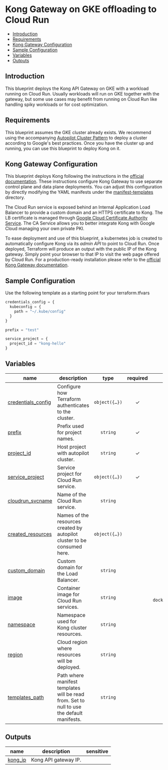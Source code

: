 # Kong Gateway on GKE offloading to Cloud Run

<!-- BEGIN TOC -->
- [Introduction](#introduction)
- [Requirements](#requirements)
- [Kong Gateway Configuration](#kong-gateway-configuration)
- [Sample Configuration](#sample-configuration)
- [Variables](#variables)
- [Outputs](#outputs)
<!-- END TOC -->

## Introduction

This blueprint deploys the Kong API Gateway on GKE with a workload running on Cloud Run. Usually workloads will run on GKE together with the gateway, but some use cases may benefit from running on Cloud Run like handling spiky workloads or for cost optimization.

## Requirements

This blueprint assumes the GKE cluster already exists. We recommend using the accompanying [Autopilot Cluster Pattern](../autopilot-cluster) to deploy a cluster according to Google's best practices. Once you have the cluster up and running, you can use this blueprint to deploy Kong on it.

## Kong Gateway Configuration

This blueprint deploys Kong following the instructions in the [official documentation](https://docs.konghq.com/gateway/latest/install/kubernetes/proxy/). These instructions configure Kong Gateway to use separate control plane and data plane deployments. You can adjust this configuration by directly modifying the YAML manifests under the [manifest-templates](manifest-templates) directory.

The Cloud Run service is exposed behind an Internal Application Load Balancer to provide a custom domain and an HTTPS certificate to Kong. The LB certificate is managed through [Google Cloud Certificate Authority Service](https://cloud.google.com/certificate-authority-service/docs/ca-service-overview). The CA Service allows you to better integrate Kong with Google Cloud managing your own private PKI.

To ease deployment and use of this blueprint, a kubernetes job is created to automatically configure Kong via its _admin API_ to point to Cloud Run. Once deployed, Terraform will produce an output with the public IP of the Kong gateway. Simply point your browser to that IP to visit the web page offered by Cloud Run. For a production-ready installation please refer to the [official Kong Gateway documentation](https://docs.konghq.com/gateway/latest/).

## Sample Configuration

Use the following template as a starting point for your terraform.tfvars
```tfvars
credentials_config = {
  kubeconfig = {
    path = "~/.kube/config"
  }
}

prefix = "test"

service_project = {
  project_id = "kong-hello"
}
```
<!-- BEGIN TFDOC -->
## Variables

| name | description | type | required | default |
|---|---|:---:|:---:|:---:|
| [credentials_config](variables.tf#L36) | Configure how Terraform authenticates to the cluster. | <code title="object&#40;&#123;&#10;  fleet_host &#61; optional&#40;string&#41;&#10;  kubeconfig &#61; optional&#40;object&#40;&#123;&#10;    context &#61; optional&#40;string&#41;&#10;    path    &#61; optional&#40;string, &#34;&#126;&#47;.kube&#47;config&#34;&#41;&#10;  &#125;&#41;&#41;&#10;&#125;&#41;">object&#40;&#123;&#8230;&#125;&#41;</code> | ✓ |  |
| [prefix](variables.tf#L74) | Prefix used for project names. | <code>string</code> | ✓ |  |
| [project_id](variables.tf#L83) | Host project with autopilot cluster. | <code>string</code> | ✓ |  |
| [service_project](variables.tf#L94) | Service project for Cloud Run service. | <code title="object&#40;&#123;&#10;  billing_account_id &#61; optional&#40;string&#41;&#10;  parent             &#61; optional&#40;string&#41;&#10;  project_id         &#61; optional&#40;string&#41;&#10;&#125;&#41;">object&#40;&#123;&#8230;&#125;&#41;</code> | ✓ |  |
| [cloudrun_svcname](variables.tf#L17) | Name of the Cloud Run service. | <code>string</code> |  | <code>&#34;hello-kong&#34;</code> |
| [created_resources](variables.tf#L23) | Names of the resources created by autopilot cluster to be consumed here. | <code title="object&#40;&#123;&#10;  vpc_name    &#61; string&#10;  subnet_name &#61; string&#10;&#125;&#41;">object&#40;&#123;&#8230;&#125;&#41;</code> |  | <code title="&#123;&#10;  vpc_name    &#61; &#34;autopilot&#34;&#10;  subnet_name &#61; &#34;cluster-default&#34;&#10;&#125;">&#123;&#8230;&#125;</code> |
| [custom_domain](variables.tf#L55) | Custom domain for the Load Balancer. | <code>string</code> |  | <code>&#34;acme.org&#34;</code> |
| [image](variables.tf#L61) | Container image for Cloud Run services. | <code>string</code> |  | <code>&#34;us-docker.pkg.dev&#47;cloudrun&#47;container&#47;hello&#34;</code> |
| [namespace](variables.tf#L67) | Namespace used for Kong cluster resources. | <code>string</code> |  | <code>&#34;kong&#34;</code> |
| [region](variables.tf#L88) | Cloud region where resources will be deployed. | <code>string</code> |  | <code>&#34;europe-west1&#34;</code> |
| [templates_path](variables.tf#L108) | Path where manifest templates will be read from. Set to null to use the default manifests. | <code>string</code> |  | <code>null</code> |

## Outputs

| name | description | sensitive |
|---|---|:---:|
| [kong_ip](outputs.tf#L17) | Kong API gateway IP. |  |
<!-- END TFDOC -->
